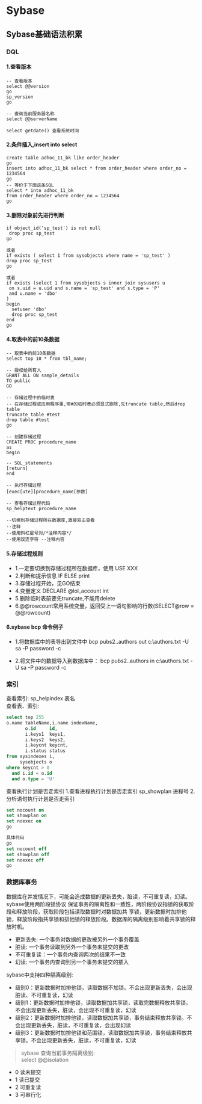# Sybase

## Sybase基础语法积累

### DQL

#### 1.查看版本

````shell script
-- 查看版本
select @@version
go
sp_version
go

-- 查询当前服务器名称
select @@serverName

select getdate() 查看系统时间
````

#### 2.条件插入,insert into select

````shell script
create table adhoc_11_bk like order_header
go
insert into adhoc_11_bk select * from order_header where order_no = 1234564
go
-- 等价于下面这条SQL
select * into adhoc_11_bk
from order_header where order_no = 1234564
go
````

#### 3.删除对象前先进行判断

````shell script
if object_id('sp_test') is not null
 drop proc sp_test
go

或者
if exists ( select 1 from sysobjects where name = 'sp_test' )
drop proc sp_test
go

或者
if exists (select 1 from sysobjects s inner join sysusers u
 on s.uid = u.uid and s.name = 'sp_test' and s.type = 'P'
 and u.name = 'dbo'
)
begin
  setuser 'dbo'
  drop proc sp_test
end
go
````

#### 4.取表中的前10条数据

````shell
-- 取表中的前10条数据
select top 10 * from tbl_name;

-- 授权给所有人
GRANT ALL ON sample_details
TO public
GO

-- 存储过程中的临时表
-- 在存储过程或应用程序里,带#的临时表必须显式删除,先truncate table,然后drop table
truncate table #test
drop table #test 
go

-- 创建存储过程
CREATE PROC procedure_name
as
begin

-- SQL_statements
[return]
end

-- 执行存储过程
[exec[ute]]procedure_name[参数]

-- 查看存储过程代码
sp_helptext procedure_name

--切换到存储过程所在数据库,直接双击查看
--注释
--使用斜杠星号对/*注释内容*/
--使用双连字符 --注释内容

````

#### 5.存储过程规则

+ 1.一定要切换到存储过程所在数据库，使用 USE XXX
+ 2.判断和提示信息 IF ELSE print
+ 3.存储过程开始，见GO结束
+ 4.变量定义 DECLARE @lol_account int
+ 5.删除临时表前要先truncate,不能用delete
+ 6.@@rowcount常用系统变量，返回受上一语句影响的行数(SELECT@row = @@rowcount)

#### 6.sybase bcp 命令例子

+ 1.将数据库中的表导出到文件中
  bcp pubs2..authors out c:\authors.txt -U sa -P password -c

+ 2.将文件中的数据导入到数据库中：
  bcp pubs2..authors in c:\authors.txt -U sa -P password -c

### 索引

查看索引:
sp_helpindex 表名  
查看表、索引:

````sql
select top 255
o.name tableName,i.name indexName,
       o.id     id,
       i.keys1  keys1,
       i.keys2  keys2,
       i.keycnt keycnt,
       i.status status
from sysindexes i,
     sysobjects o
where keycnt > 0
  and i.id = o.id
  and o.type = 'U'
````

查看执行计划是否走索引
1.查看进程执行计划是否走索引
sp_showplan 进程号
2.分析语句执行计划是否走索引

````sql
set nocount on
set showplan on
set noexec on
go

具体代码
go
set nocount off
set showplan off
set noexec off
go
````

### 数据库事务

数据库在并发情况下，可能会造成数据的更新丢失，脏读，不可重复读，幻读。sybase使用两阶段锁协议
保证事务的隔离性和一致性，两阶段协议指锁的获取阶段和释放阶段，获取阶段包括读取数据时对数据加共
享锁，更新数据时加排他锁，释放阶段指共享锁和排他锁的释放阶段。数据库的隔离级别影响着共享锁的释放时机。

+ 更新丢失: 一个事务对数据的更改被另外一个事务覆盖
+ 脏读: 一个事务读取到另外一个事务未提交的更改
+ 不可重复读：一个事务内查询两次的结果不一致
+ 幻读: 一个事务内查询到另一个事务未提交的插入

sybase中支持四种隔离级别:

+ 级别0：更新数据时加排他锁，读取数据不加锁。不会出现更新丢失，会出现脏读、不可重复读，幻读
+ 级别1：更新数据时加排他锁，读取数据加共享锁，读取完数据释放共享锁。不会出现更新丢失，脏读，会出现不可重复读，幻读
+ 级别2：更新数据时加排他锁，读取数据加共享锁，事务结束释放共享锁。不会出现更新丢失，脏读，不可重复读，会出现幻读
+ 级别3：更新数据时加排他锁和范围锁，读取数据加共享锁，事务结束释放共享锁。不会出现更新丢失，脏读，不可重复读，幻读

> sybase 查询当前事务隔离级别:  
> select @@isolation

+ 0 读未提交
+ 1 读已提交
+ 2 可重复读
+ 3 可串行化

